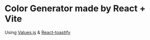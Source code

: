 # Color Generator made by React + Vite

Using [Values.js](https://noeldelgado.github.io/values.js/) &
 [React-toastify](https://fkhadra.github.io/react-toastify/introduction/)

